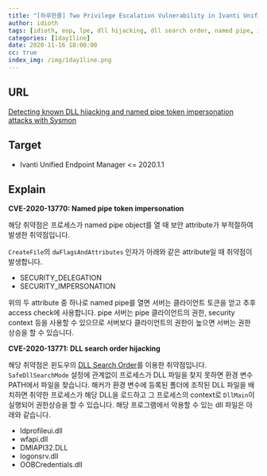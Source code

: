 ```yaml
---
title: "[하루한줄] Two Privilege Escalation Vulnerability in Ivanti Unified Endpoint Manager"
author: idioth
tags: [idioth, eop, lpe, dll hijacking, dll search order, named pipe, impersonation attack, cve-2020-13770, cve-2020-13771]
categories: [1day1line]
date: 2020-11-16 18:00:00
cc: true
index_img: /img/1day1line.png
---
```


## URL 

[Detecting known DLL hijacking and named pipe token impersonation attacks with Sysmon](https://labs.jumpsec.com/detecting-known-dll-hijacking-and-named-pipe-token-impersonation-attacks-with-sysmon/)

## Target

- Ivanti Unified Endpoint Manager <= 2020.1.1



## Explain

**CVE-2020-13770: Named pipe token impersonation**

해당 취약점은 프로세스가 named pipe object를 열 때 보안 attribute가 부적절하여 발생한 취약점입니다. 

`CreateFile`의 `dwFlagsAndAttributes` 인자가 아래와 같은 attribute일 때 취약점이 발생합니다.

- SECURITY_DELEGATION
- SECURITY_IMPERSONATION

위의 두 attribute 중 하나로 named pipe를 열면 서버는 클라이언트 토큰을 얻고 추후 access check에 사용합니다. pipe 서버는 pipe 클라이언트의 권한, security context 등을 사용할 수 있으므로 서버보다 클라이언트의 권한이 높으면 서버는 권한 상승을 할 수 있습니다.



**CVE-2020-13771: DLL search order hijacking**

해당 취약점은 윈도우의 [DLL Search Order](https://docs.microsoft.com/ko-kr/windows/win32/dlls/dynamic-link-library-search-order)를 이용한 취약점입니다. `SafeDllSearchMode` 설정에 관계없이 프로세스가 DLL 파일을 찾지 못하면 환경 변수 PATH에서 파일을 찾습니다. 해커가 환경 변수에 등록된 폴더에 조작된 DLL 파일을 배치하면 취약한 프로세스가 해당 DLL을 로드하고 그 프로세스의 context로 `DllMain`이 실행되어 권한상승을 할 수 있습니다. 해당 프로그램에서 악용할 수 있는 dll 파일은 아래와 같습니다.

- ldprofileui.dll
- wfapi.dll
- DMIAPI32.DLL
- logonsrv.dll
- OOBCredentials.dll
